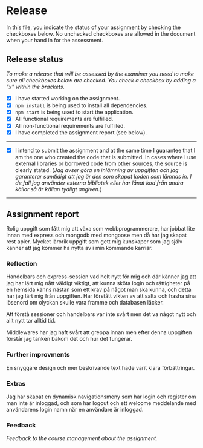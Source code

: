 # Release

In this file, you indicate the status of your assignment by checking the checkboxes below. No unchecked checkboxes are allowed in the document when your hand in for the assessment.

## Release status

_To make a release that will be assessed by the examiner you need to make sure all checkboxes below are checked. You check a checkbox by adding a "x" within the brackets._

- [x] I have started working on the assignment.
- [x] `npm install` is being used to install all dependencies.
- [x] `npm start` is being used to start the application.
- [x] All functional requirements are fulfilled.
- [x] All non-functional requirements are fulfilled.
- [x] I have completed the assignment report (see below).

---

- [x] I intend to submit the assignment and at the same time I guarantee that I am the one who created the code that is submitted. In cases where I use external libraries or borrowed code from other sources, the source is clearly stated.
(_Jag avser göra en inlämning av uppgiften och jag garanterar samtidigt att jag är den som skapat koden som lämnas in. I de fall jag använder externa bibliotek eller har lånat kod från andra källor så är källan tydligt angiven._)

---

## Assignment report

Rolig uppgift som fått mig att växa som webbprogrammerare, har jobbat lite innan med express och mongodb med mongoose men då har jag skapat rest apier.
Mycket lärorik uppgift som gett mig kunskaper som jag själv känner att jag kommer ha nytta av i min kommande karriär.

### Reflection

Handelbars och express-session vad helt nytt för mig och där känner jag att jag har lärt mig nått väldigt viktigt, att kunna sköta login och rättigheter på en hemsida känns nästan som ett krav på något man ska kunna, och detta har jag lärt mig från uppgiften.
Har förstått vikten av att salta och hasha sina lösenord om olyckan skulle vara framme och databasen läcker.

Att förstå sessioner och handelbars var inte svårt men det va något nytt och allt nytt tar alltid tid.

Middlewares har jag haft svårt att greppa innan men efter denna uppgiften förstår jag tanken bakom det och hur det fungerar.

### Further improvments

En snyggare design och mer beskrivande text hade varit klara förbättringar.

### Extras

Jag har skapat en dynamisk navigationsmeny som har login och register om man inte är inloggad, och som har logout och ett welcome meddelande med användarens login namn när en användare är inloggad.

### Feedback

_Feedback to the course management about the assignment._

